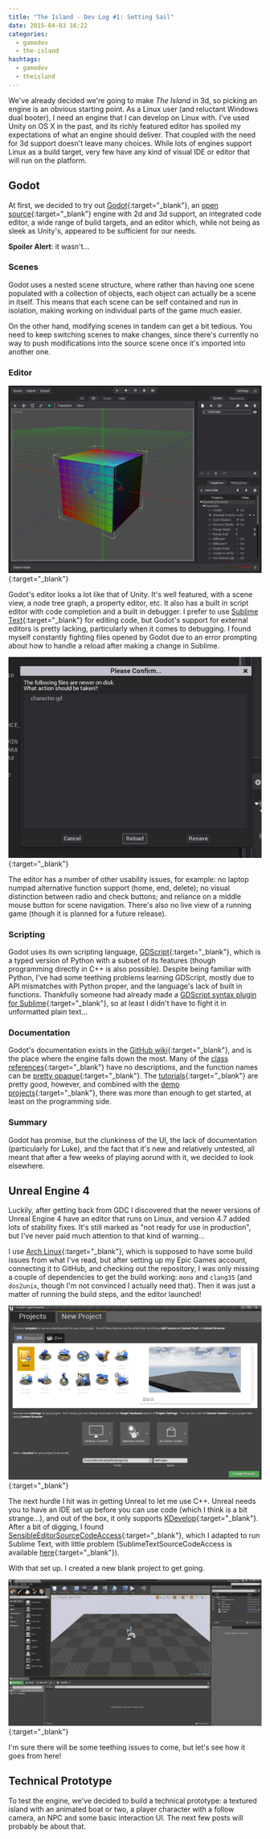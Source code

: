 ```yaml
---
title: "The Island - Dev Log #1: Setting Sail"
date: 2015-04-03 16:22
categories:
  - gamedev
  - the-island
hashtags:
  - gamedev
  - theisland
---
```

We've already decided we're going to make *The Island* in 3d, so picking an engine is an obvious starting point. As a Linux user (and reluctant Windows dual booter), I need an engine that I can develop on Linux with. I've used Unity on OS X in the past, and its richly featured editor has spoiled my expectations of what an engine should deliver. That coupled with the need for 3d support doesn't leave many choices. While lots of engines support Linux as a build target, very few have any kind of visual IDE or editor that will run on the platform.


## Godot

At first, we decided to try out [Godot](http://www.godotengine.org/){:target="_blank"}, an [open source](https://github.com/okamstudio/godot){:target="_blank"} engine with 2d and 3d support, an integrated code editor, a wide range of build targets, and an editor which, while not being as sleek as Unity's, appeared to be sufficient for our needs.

**Spoiler Alert**: it wasn't...


### Scenes

Godot uses a nested scene structure, where rather than having one scene populated with a collection of objects, each object can actually be a scene in itself. This means that each scene can be self contained and run in isolation, making working on individual parts of the game much easier.

On the other hand, modifying scenes in tandem can get a bit tedious. You need to keep switching scenes to make changes, since there's currently no way to push modifications into the source scene once it's imported into another one.


### Editor

[![Godot test scene](/images/blog/godot-test-scene.png)](/images/blog/godot-test-scene.png){:target="_blank"}

Godot's editor looks a lot like that of Unity. It's well featured, with a scene view, a node tree graph, a property editor, etc. It also has a built in script editor with code completion and a built in debugger. I prefer to use [Sublime Text](http://www.sublimetext.com/){:target="_blank"} for editing code, but Godot's support for external editors is pretty lacking, particularly when it comes to debugging. I found myself constantly fighting files opened by Godot due to an error prompting about how to handle a reload after making a change in Sublime.

[![Do you want to revert that change?](/images/blog/godot-reload-prompt.png)](/images/blog/godot-reload-prompt.png){:target="_blank"}

The editor has a number of other usability issues, for example: no laptop numpad alternative function support (home, end, delete); no visual distinction between radio and check buttons; and reliance on a middle mouse button for scene navigation. There's also no live view of a running game (though it is planned for a future release).


### Scripting

Godot uses its own scripting language, [GDScript](https://github.com/okamstudio/godot/wiki/gdscript){:target="_blank"}, which is a typed version of Python with a subset of its features (though programming directly in C++ is also possible). Despite being familiar with Python, I've had some teething problems learning GDScript, mostly due to API mismatches with Python proper, and the language's lack of built in functions. Thankfully someone had already made a [GDScript syntax plugin for Sublime](https://github.com/beefsack/GDScript-sublime){:target="_blank"}, so at least I didn't have to fight it in unformatted plain text...


### Documentation

Godot's documentation exists in the [GitHub wiki](https://github.com/okamstudio/godot/wiki){:target="_blank"}, and is the place where the engine falls down the most. Many of the [class references](https://github.com/okamstudio/godot/wiki/class_list){:target="_blank"} have no descriptions, and the function names can be [pretty opaque](https://github.com/okamstudio/godot/wiki/class_physicsserver){:target="_blank"}. The [tutorials](https://github.com/okamstudio/godot/wiki#tutorials){:target="_blank"} are pretty good, however, and combined with the [demo projects](https://github.com/okamstudio/godot/tree/master/demos){:target="_blank"}, there was more than enough to get started, at least on the programming side.


### Summary

Godot has promise, but the clunkiness of the UI, the lack of documentation (particularly for Luke), and the fact that it's new and relatively untested, all meant that after a few weeks of playing aorund with it, we decided to look elsewhere.


## Unreal Engine 4

Luckily, after getting back from GDC I discovered that the newer versions of Unreal Engine 4 have an editor that runs on Linux, and version 4.7 added lots of stability fixes. It's still marked as "not ready for use in production", but I've never paid much attention to that kind of warning...

I use [Arch Linux](https://www.archlinux.org/){:target="_blank"}, which is supposed to have some build issues from what I've read, but after setting up my Epic Games account, connecting it to GitHub, and checking out the repository, I was only missing a couple of dependencies to get the build working: `mono` and `clang35` (and `dos2unix`, though I'm not convinced I actually need that). Then it was just a matter of running the build steps, and the editor launched!

[![UE4 start screen](/images/blog/ue4-start-screen.png)](/images/blog/ue4-start-screen.png){:target="_blank"}

The next hurdle I hit was in getting Unreal to let me use C++. Unreal needs you to have an IDE set up before you can use code (which I think is a bit strange...), and out of the box, it only supports [KDevelop](https://www.kdevelop.org/){:target="_blank"}. After a bit of digging, I found [SensibleEditorSourceCodeAccess](https://github.com/fire/SensibleEditorSourceCodeAccess){:target="_blank"}, which I adapted to run Sublime Text, with little problem (SublimeTextSourceCodeAccess is available [here](https://github.com/erbridge/SublimeTextSourceCodeAccess){:target="_blank"}).

With that set up. I created a new blank project to get going.

[![UE4 new project](/images/blog/ue4-new-project.png)](/images/blog/ue4-new-project.png){:target="_blank"}

I'm sure there will be some teething issues to come, but let's see how it goes from here!


## Technical Prototype

To test the engine, we've decided to build a technical prototype: a textured island with an animated boat or two, a player character with a follow camera, an NPC and some basic interaction UI. The next few posts will probably be about that.
